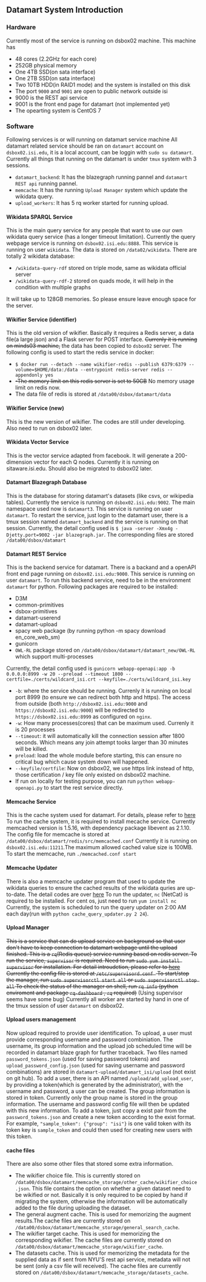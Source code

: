 ## Datamart System Introduction
### Hardware
Currently most of the service is running on dsbox02 machine. This machine has 
- 48 cores (2.2GHz for each core)
- 252GB physical memory
- One 4TB SSD(on sata interface)
- One 2TB SSD(on sata interface)
- Two 10TB HDD(in RAID1 mode) and the system is installed on this disk
- The port `9000` and `9001` are open to public network outside isi
- 9000 is the REST api service
- 9001 is the front end page for datamart (not implemented yet)
- The opearting system is CentOS 7

### Software
Following services is or will running on datamart service machine
All datamart related service should be ran on `datamart` account on `dsbox02.isi.edu`, it is a local account, can be loggin with `sudo su datamart`.
Currently all things that running on the datamart is under `tmux` system with 3 sessions.
- `datamart_backend`: It has the blazegraph running pannel and `datamart REST api` running pannel.
- `memcache`: It has the running `Upload Manager` system which update the wikidata query.
- `upload_workers`: It has 5 rq worker started for running upload.

#### Wikidata SPARQL Service
This is the main query service for any people that want to use our own wikidata query service (has a longer timeout limitation). Currently the query webpage service is running on `dsbox02.isi.edu:8888`. This service is running on user `wikidata`.
The data is stored on `/data02/wikidata`. There are totally 2 wikidata database:
- `/wikidata-query-rdf` stored on triple mode, same as wikidata official server
- `/wikidata-query-rdf-2` stored on quads mode, it will help in the condition with multiple graphs

It will take up to 128GB memories. So please ensure leave enough space for the server.

#### Wikifier Service (identifier)
This is the old version of wikifier. Basically it requires a Redis server, a data file(a large json) and a Flask server for POST interface. ~~Currenly it is running on minds03 machine,~~ the data has been copied to `dsbox02` server.
The following config is used to start the redis service in docker:
- `$ docker run --detach --name wikifier-redis --publish 6379:6379 --volume=$HOME/data:/data --entrypoint redis-server redis --appendonly yes`
- ~~-The memory limit on this redis server is set to 50GB~~ No memory usage limit on redis now.
- The data file of redis is stored at `/data00/dsbox/datamart/data`

#### Wikifier Service (new)
This is the new version of wikifier. The codes are still under developing. Also need to run on dsbox02 later.

#### Wikidata Vector Service
This is the vector service adapted from facebook. It will generate a 200-dimension vector for each Q nodes. Currently it is running on sitaware.isi.edu. Should also be migrated to dsbox02 later.

#### Datamart Blazegraph Database
This is the database for storing datamart's datasets (like csvs, or wikipedia tables). Currently the service is running on `dsbox02.isi.edu:9002`. The main namespace used now is `datamart3`. This service is running on user `datamart`.
To restart the service, just login to the datamart user, there is a tmux session named `datamart_backend` and the service is running on that session.
Currently, the detail config used is `$ java -server -Xmx4g -Djetty.port=9002 -jar blazegraph.jar`.
The corresponding files are stored `/data00/dsbox/datamart`

#### Datamart REST Service
This is the backend service for datamart. There is a backand and a openAPI front end page running on `dsbox02.isi.edu:9000`. This service is running on user `datamart`. To run this backend service, need to be in the environment `datamart` for python.
Following packages are required to be installed:
 - D3M
 - common-primitives
 - dsbox-primitives
 - datamart-userend
 - datamart-upload
 - spacy web package (by running python -m spacy download en_core_web_sm)
 - gunicorn
 - `OWL-RL` package stored on `/data00/dsbox/datamart/datamart_new/OWL-RL` which support multi-processes


Currently, the detail config used is `gunicorn webapp-openapi:app -b 0.0.0.0:8999 -w 20 --preload --timeout 1800 --certfile=./certs/wildcard_isi.crt --keyfile=./certs/wildcard_isi.key`
 - `-b`: where the service should be running. Currenly it is running on local port 8999 (to ensure we can redirect both http and https). The access from outside (both `http://dsbox02.isi.edu:9000` and `https://dsbox02.isi.edu:9000`) will be redirected to `https://dsbox02.isi.edu:8999` as configured on `nginx`.
 - `-w`: How many processes(cores) that can be maximum used. Currenly it is 20 processes
 - `--timeout`: it will automatically kill the connection session after 1800 seconds. Which means any join attempt tooks larger than 30 minutes will be killed.
 - `preload`: load the whole module before starting, this can ensure no critical bug which cause system down will happened.
 - `--keyfile/certfile`: Now on dsbox02, we use https link instead of http, those certification / key file only existed on dsbox02 machine. 
 - If run on locally for testing purpose, you can run `python webapp-openapi.py` to start the rest service directly.

#### Memcache Service
This is the cache system used for datamart. For details, please refer to [here](https://github.com/usc-isi-i2/datamart-userend/tree/d3m/datamart_isi/cache "here")
To run the cache system, it is required to install mecache service. Currently  memcached version is 1.5.16, with dependency package libevent as 2.1.10.
The config file for memcache is stored at `/data00/dsbox/datamart/redis/src/memcached.conf` Currently it is running on `dsbox02.isi.edu:11211`.The maximum allowed cached value size is 100MB.
To start the memcache, run `./memcached.conf start`

#### Memcache Updater
There is also a memcache updater program that used to update the wikidata queries to ensure the cached results of the wikidata quries are up-to-date. The detail codes are over [here](https://github.com/usc-isi-i2/datamart-upload/tree/rest_api_test/datamart_web "here")
To run the updater, `nc` (NetCat) is required to be installed. For cent os, just need to run `yum install nc`
Currently, the system is scheduled to run the query updater on 2:00 AM each day(run with `python cache_query_updater.py 2 24`).

#### Upload Manager
~~This is a service that can do upload service on background so that user don't have to keep connection to datamart webpage until the upload finished. This is a `rq`(Redis queue) service running based on redis server.
To run the service, `supervisor` is required. Need to run `sudo yum install supervisor` for installation.
For detail introudction, please refer to [here](https://srijithr.gitlab.io/post/rq/ "here")
Currently the config file is stored at `/etc/supervisord.conf `
To start/stop the manager, run `sudo supervisorctl start all` or `sudo supervisorctl stop all`
To check the status of the manager on shell, run `rq info` (python enviroment and package `rq-dashboard` , `rq` required)~~ (Using supervisor seems have some bug)
Currently all worker are started by hand in one of the tmux session of user `datamart` on dsbox02.

#### Upload users management
Now upload required to provide user identification. To upload, a user must provide corresponding username and password combiniation. The username, its group information and the upload job scheduled time will be recorded in datamart blaze graph for further traceback.
Two files named `password_tokens.json` (used for saving password tokens) and `upload_password_config.json` (used for saving username and password combinations) are stored in `datamart-upload/datamart_isi/upload` (not exist on git hub). 
To add a user, there is an API named `/upload/add_upload_user`, by providing a token(which is generated by the administrator), with the username and password, a user can be created. The group information is stored in token. Currently only the group name is stored in the group information. The username and password config file will then be updated with this new information.
To add a token, just copy a exist pair from the `password_tokens.json` and create a new token according to the exist format. For example, `"sample_token": {"group": "isi"}` is one valid token with its token key is `sample_token` and could then used for creating new users with this token.

#### cache files
There are also some other files that stored some extra information.
- The wikifier choice file. This is currently stored on `/data00/dsbox/datamart/memcache_storage/other_cache/wikifier_choice.json`. This file contains the option on whether a given dataset need to be wikified or not. Basically it is only required to be copied by hand if migrating the system, otherwise the information will be automatically added to the file during uploading the dataset.
- The general augment cache. This is used for memorizing the augment results.The cache files are currently stored on `/data00/dsbox/datamart/memcache_storage/general_search_cache`.
- The wikifier target cache. This is used for memorizing the corresponding wikifier. The cache files are currently stored on `/data00/dsbox/datamart/memcache_storage/wikifier_cache`.
- The datasets cache. This is used for memorizing the metadata for the supplied data as if sent from NYU'S rest api service, metadata will not be sent (only a csv file will received). The cache files are currently stored on `/data00/dsbox/datamart/memcache_storage/datasets_cache`.